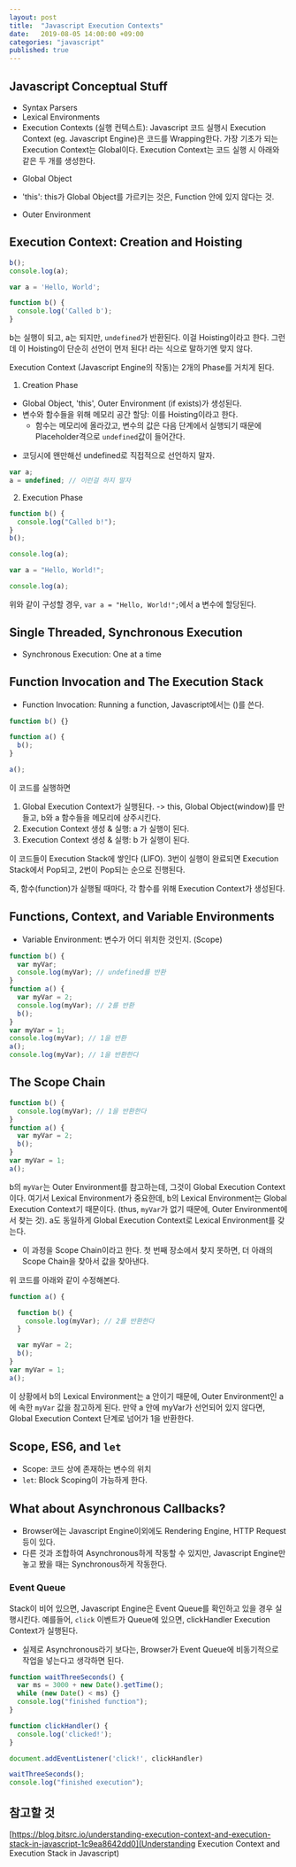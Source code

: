 ```yaml
---
layout: post
title:  "Javascript Execution Contexts"
date:   2019-08-05 14:00:00 +09:00
categories: "javascript"
published: true
---
```


## Javascript Conceptual Stuff
* Syntax Parsers
* Lexical Environments
* Execution Contexts (실행 컨텍스트): Javascript 코드 실행시 Execution Context (eg. Javascript Engine)은 코드를 Wrapping한다.
가장 기초가 되는 Execution Context는 Global이다. Execution Context는 코드 실행 시 아래와 같은 두 개를 생성한다.
- Global Object
- 'this': this가 Global Object를 가르키는 것은, Function 안에 있지 않다는 것.

- Outer Environment

## Execution Context: Creation and Hoisting
```javascript
b();
console.log(a);

var a = 'Hello, World';

function b() {
  console.log('Called b');
}
```
b는 실행이 되고, a는 되지만, `undefined`가 반환된다.
이걸 Hoisting이라고 한다.
그런데 이 Hoisting이 단순히 선언이 먼저 된다! 라는 식으로 말하기엔 맞지 않다.

Execution Context (Javascript Engine의 작동)는 2개의 Phase를 거치게 된다.
1. Creation Phase
- Global Object, 'this', Outer Environment (if exists)가 생성된다.
- 변수와 함수들을 위해 메모리 공간 할당: 이를 Hoisting이라고 한다.
  - 함수는 메모리에 올라갔고, 변수의 값은 다음 단계에서 실행되기 때문에 Placeholder격으로 `undefined`값이 들어간다.
* 코딩시에 왠만해선 undefined로 직접적으로 선언하지 말자. 
```javascript
var a;
a = undefined; // 이런걸 하지 말자
```

2. Execution Phase
```javascript
function b() {
  console.log("Called b!");
}
b();

console.log(a);

var a = "Hello, World!";

console.log(a);
```
위와 같이 구성할 경우, `var a = "Hello, World!";`에서 a 변수에 할당된다.

## Single Threaded, Synchronous Execution
* Synchronous Execution: One at a time

## Function Invocation and The Execution Stack
* Function Invocation: Running a function, Javascript에서는 ()를 쓴다.
```javascript
function b() {}

function a() {
  b();
}

a();
```
이 코드를 실행하면
1. Global Execution Context가 실행된다. -> this, Global Object(window)를 만들고, b와 a 함수들을 메모리에 상주시킨다.
2. Execution Context 생성 & 실행: a 가 실행이 된다.
3. Execution Context 생성 & 실행: b 가 실행이 된다.

이 코드들이 Execution Stack에 쌓인다 (LIFO). 3번이 실행이 완료되면 Execution Stack에서 Pop되고, 2번이 Pop되는 순으로 진행된다.

즉, 함수(function)가 실행될 때마다, 각 함수를 위해 Execution Context가 생성된다.

## Functions, Context, and Variable Environments
* Variable Environment: 변수가 어디 위치한 것인지. (Scope)
```javascript
function b() {
  var myVar;
  console.log(myVar); // undefined를 반환
}
function a() {
  var myVar = 2;
  console.log(myVar); // 2를 반환
  b();
}
var myVar = 1;
console.log(myVar); // 1을 반환
a();
console.log(myVar); // 1을 반환한다
```

## The Scope Chain
```javascript
function b() {
  console.log(myVar); // 1을 반환한다
}
function a() {
  var myVar = 2;
  b();
}
var myVar = 1;
a();
```
b의 `myVar`는 Outer Environment를 참고하는데, 그것이 Global Execution Context이다.
여기서 Lexical Environment가 중요한데,
b의 Lexical Environment는 Global Execution Context기 때문이다. (thus, `myVar`가 없기 때문에, Outer Environment에서 찾는 것).
a도 동일하게 Global Execution Context로 Lexical Environment를 갖는다.

* 이 과정을 Scope Chain이라고 한다. 첫 번째 장소에서 찾지 못하면, 더 아래의 Scope Chain을 찾아서 값을 찾아낸다.

위 코드를 아래와 같이 수정해본다.
```javascript
function a() {

  function b() {
    console.log(myVar); // 2를 반환한다
  }

  var myVar = 2;
  b();
}
var myVar = 1;
a();
```
이 상황에서 b의 Lexical Environment는 a 안이기 때문에, Outer Environment인 a에 속한 `myVar` 값을 참고하게 된다.
만약 a 안에 myVar가 선언되어 있지 않다면, Global Execution Context 단계로 넘어가 1을 반환한다.

## Scope, ES6, and `let`
* Scope: 코드 상에 존재하는 변수의 위치
* `let`: Block Scoping이 가능하게 한다.

## What about Asynchronous Callbacks?
* Browser에는 Javascript Engine이외에도 Rendering Engine, HTTP Request 등이 있다.
* 다른 것과 조합하여 Asynchronous하게 작동할 수 있지만, Javascript Engine만 놓고 봤을 때는 Synchronous하게 작동한다.

### Event Queue
Stack이 비어 있으면, Javascript Engine은 Event Queue를 확인하고 있을 경우 실행시킨다.
예를들어, `click` 이벤트가 Queue에 있으면, clickHandler Execution Context가 실행된다.

* 실제로 Asynchronous라기 보다는, Browser가 Event Queue에 비동기적으로 작업을 넣는다고 생각하면 된다.

```javascript
function waitThreeSeconds() {
  var ms = 3000 + new Date().getTime();
  while (new Date() < ms) {}
  console.log("finished function");
}

function clickHandler() {
  console.log('clicked!');
}

document.addEventListener('click!', clickHandler)

waitThreeSeconds();
console.log("finished execution");
```



## 참고할 것
[https://blog.bitsrc.io/understanding-execution-context-and-execution-stack-in-javascript-1c9ea8642dd0](Understanding Execution Context and Execution Stack in Javascript)
